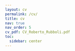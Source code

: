 ```yaml
---
layout: cv
permalink: /cv/
title: cv
nav: true
nav_order: 5
cv_pdf: CV_Roberto_Rubboli.pdf
toc:
  sidebar: center
---
```

